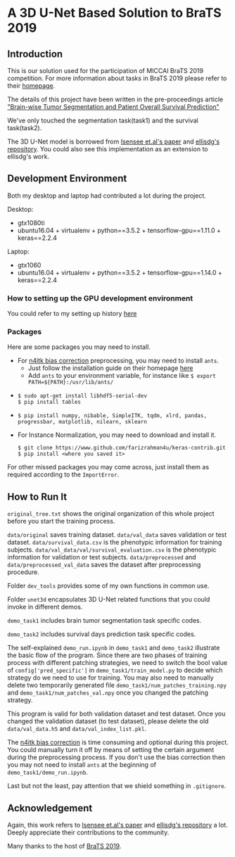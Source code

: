 # A 3D U-Net Based Solution to BraTS 2019
## Introduction
This is our solution used for the participation of MICCAI BraTS 2019 competition. For more information about tasks in BraTS 2019 please refer to their [homepage](https://www.med.upenn.edu/cbica/brats2019.html). 

The details of this project have been written in the pre-proceedings article ["Brain-wise Tumor Segmentation and Patient
Overall Survival Prediction"]()

We've only touched the segmentation task(task1) and the survival task(task2).

The 3D U-Net model is borrowed from [Isensee et.al's paper](https://doi.org/10.1007/978-3-030-11726-9_21) and [ellisdg's repository](https://github.com/ellisdg/3DUnetCNN.git). You could also see this implementation as an extension to ellisdg's work. 

## Development Environment
Both my desktop and laptop had contributed a lot during the project.

Desktop: 
- gtx1080ti 
- ubuntu16.04 + virtualenv + python==3.5.2 + tensorflow-gpu==1.11.0 + keras==2.2.4

Laptop:
- gtx1060
- ubuntu16.04 + virtualenv + python==3.5.2 + tensorflow-gpu==1.14.0 + keras==2.2.4

### How to setting up the GPU development environment
You could refer to my setting up history [here](https://github.com/woodywff/history-of-setting-up-deep-learning-environment)

### Packages
Here are some packages you may need to install.

- For [n4itk bias correction](https://doi.org/10.1109/TMI.2010.2046908) preprocessing, you may need to install `ants`. 
  - Just follow the installation guide on their homepage [here](http://neuro.debian.net/install_pkg.html?p=ants)
  - Add `ants` to your environment variable, for instance like `$ export PATH=${PATH}:/usr/lib/ants/`
- 
    ```
    $ sudo apt-get install libhdf5-serial-dev 
    $ pip install tables
    ```
- 
  ```
  $ pip install numpy, nibable, SimpleITK, tqdm, xlrd, pandas, progressbar, matplotlib, nilearn, sklearn
  ```
- For Instance Normalization, you may need to download and install it.
  ```
  $ git clone https://www.github.com/farizrahman4u/keras-contrib.git
  $ pip install <where you saved it>
  ```
For other missed packages you may come across, just install them as required according to the `ImportError`.



## How to Run It
`original_tree.txt` shows the original organization of this whole project before you start the training process. 

`data/original` saves training dataset. `data/val_data` saves validation or test dataset. `data/survival_data.csv` is the phenotypic information for training subjects. `data/val_data/val/survival_evaluation.csv` is the phenotypic information for validation or test subjects. `data/preprocessed` and `data/preprocessed_val_data` saves the dataset after preprocessing procedure.   

Folder `dev_tools` provides some of my own functions in common use.

Folder `unet3d` encapsulates 3D U-Net related functions that you could invoke in different demos.

`demo_task1` includes brain tumor segmentation task specific codes.

`demo_task2` includes survival days prediction task specific codes.

The self-explained `demo_run.ipynb` in `demo_task1` and `demo_task2` illustrate the basic flow of the program. Since there are two phases of training process with different patching strategies, we need to switch the bool value of `config['pred_specific']` in `demo_task1/train_model.py` to decide which strategy do we need to use for training. 
You may also need to manually delete two temporarily generated file `demo_task1/num_patches_training.npy` and `demo_task1/num_patches_val.npy` once you changed the patching strategy.

This program is valid for both validation dataset and test dataset. Once you changed the validation dataset (to test dataset), please delete the old `data/val_data.h5` and `data/val_index_list.pkl`.

The [n4itk bias correction](https://doi.org/10.1109/TMI.2010.2046908) is time consuming and optional during this project. You could manually turn it off by means of setting the certain argument during the preprocessing process. If you don't use the bias correction then you may not need to install `ants` at the beginning of `demo_task1/demo_run.ipynb`.


Last but not the least, pay attention that we shield something in `.gitignore`.



## Acknowledgement
Again, this work refers to [Isensee et.al's paper](https://doi.org/10.1007/978-3-030-11726-9_21) and [ellisdg's repository](https://github.com/ellisdg/3DUnetCNN.git) a lot. Deeply appreciate their contributions to the community.

Many thanks to the host of [BraTS 2019](https://www.med.upenn.edu/cbica/brats2019.html).










